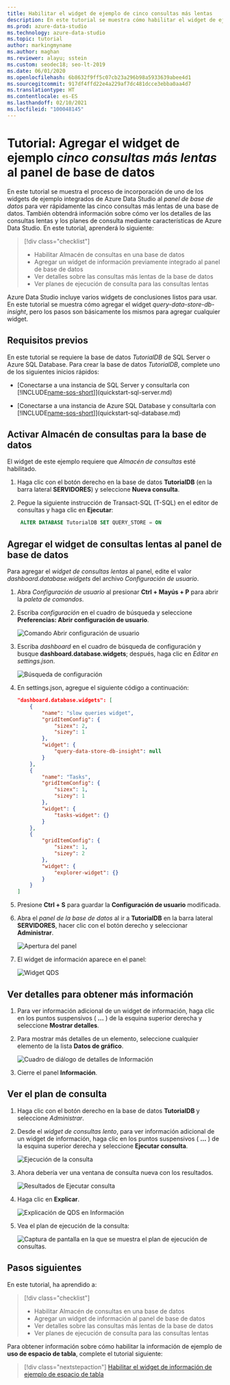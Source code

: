 ```yaml
---
title: Habilitar el widget de ejemplo de cinco consultas más lentas
description: En este tutorial se muestra cómo habilitar el widget de ejemplo de cinco consultas más lentas en el panel de base de datos.
ms.prod: azure-data-studio
ms.technology: azure-data-studio
ms.topic: tutorial
author: markingmyname
ms.author: maghan
ms.reviewer: alayu; sstein
ms.custom: seodec18; seo-lt-2019
ms.date: 06/01/2020
ms.openlocfilehash: 6b8632f9ff5c07cb23a296b98a5933639abee4d1
ms.sourcegitcommit: 917df4ffd22e4a229af7dc481dcce3ebba0aa4d7
ms.translationtype: HT
ms.contentlocale: es-ES
ms.lasthandoff: 02/10/2021
ms.locfileid: "100048145"
---
```

# <a name="tutorial-add-the-five-slowest-queries-sample-widget-to-the-database-dashboard"></a>Tutorial: Agregar el widget de ejemplo *cinco consultas más lentas* al panel de base de datos

En este tutorial se muestra el proceso de incorporación de uno de los widgets de ejemplo integrados de Azure Data Studio al *panel de base de datos* para ver rápidamente las cinco consultas más lentas de una base de datos. También obtendrá información sobre cómo ver los detalles de las consultas lentas y los planes de consulta mediante características de Azure Data Studio. En este tutorial, aprenderá lo siguiente:

> [!div class="checklist"]
> * Habilitar Almacén de consultas en una base de datos
> * Agregar un widget de información previamente integrado al panel de base de datos
> * Ver detalles sobre las consultas más lentas de la base de datos
> * Ver planes de ejecución de consulta para las consultas lentas

Azure Data Studio incluye varios widgets de conclusiones listos para usar. En este tutorial se muestra cómo agregar el widget *query-data-store-db-insight*, pero los pasos son básicamente los mismos para agregar cualquier widget.

## <a name="prerequisites"></a>Requisitos previos

En este tutorial se requiere la base de datos *TutorialDB* de SQL Server o Azure SQL Database. Para crear la base de datos *TutorialDB*, complete uno de los siguientes inicios rápidos:

* [Conectarse a una instancia de SQL Server y consultarla con [!INCLUDE[name-sos-short](../includes/name-sos-short.md)]](quickstart-sql-server.md)

* [Conectarse a una instancia de Azure SQL Database y consultarla con [!INCLUDE[name-sos-short](../includes/name-sos-short.md)]](quickstart-sql-database.md)

## <a name="turn-on-query-store-for-your-database"></a>Activar Almacén de consultas para la base de datos

El widget de este ejemplo requiere que *Almacén de consultas* esté habilitado.

1. Haga clic con el botón derecho en la base de datos **TutorialDB** (en la barra lateral **SERVIDORES**) y seleccione **Nueva consulta**.

2. Pegue la siguiente instrucción de Transact-SQL (T-SQL) en el editor de consultas y haga clic en **Ejecutar**:

   ```sql
    ALTER DATABASE TutorialDB SET QUERY_STORE = ON
   ```

## <a name="add-the-slow-queries-widget-to-your-database-dashboard"></a>Agregar el widget de consultas lentas al panel de base de datos

Para agregar el *widget de consultas lentas* al panel, edite el valor *dashboard.database.widgets* del archivo *Configuración de usuario*.

1. Abra *Configuración de usuario* al presionar **Ctrl + Mayús + P** para abrir la *paleta de comandos*.

2. Escriba *configuración* en el cuadro de búsqueda y seleccione **Preferencias: Abrir configuración de usuario**.

   ![Comando Abrir configuración de usuario](./media/tutorial-qds-sql-server/open-user-settings.png)

3. Escriba *dashboard* en el cuadro de búsqueda de configuración y busque **dashboard.database.widgets**; después, haga clic en *Editar en settings.json*.

   ![Búsqueda de configuración](./media/tutorial-qds-sql-server/search-settings.png)

4. En settings.json, agregue el siguiente código a continuación:

   ```json
   "dashboard.database.widgets": [
       {
           "name": "slow queries widget",
           "gridItemConfig": {
               "sizex": 2,
               "sizey": 1
           },
           "widget": {
               "query-data-store-db-insight": null
           }
       },
       {
           "name": "Tasks",
           "gridItemConfig": {
               "sizex": 1,
               "sizey": 1
           },
           "widget": {
               "tasks-widget": {}
           }
       },
       {
           "gridItemConfig": {
               "sizex": 1,
               "sizey": 2
           },
           "widget": {
               "explorer-widget": {}
           }
       }
   ]
   ```

5. Presione **Ctrl + S** para guardar la **Configuración de usuario** modificada.

6. Abra el *panel de la base de datos* al ir a **TutorialDB** en la barra lateral **SERVIDORES**, hacer clic con el botón derecho y seleccionar **Administrar**.

   ![Apertura del panel](./media/tutorial-qds-sql-server/insight-open-dashboard.png)

7. El widget de información aparece en el panel:

   ![Widget QDS](./media/tutorial-qds-sql-server/insight-qds-result.png)

## <a name="view-insight-details-for-more-information"></a>Ver detalles para obtener más información

1. Para ver información adicional de un widget de información, haga clic en los puntos suspensivos ( **...** ) de la esquina superior derecha y seleccione **Mostrar detalles**.

2. Para mostrar más detalles de un elemento, seleccione cualquier elemento de la lista **Datos de gráfico**.

   ![Cuadro de diálogo de detalles de Información](./media/tutorial-qds-sql-server/insight-details-dialog.png)

3. Cierre el panel **Información**.

## <a name="view-the-query-plan"></a>Ver el plan de consulta

1. Haga clic con el botón derecho en la base de datos **TutorialDB** y seleccione *Administrar*.

2. Desde el *widget de consultas lento*, para ver información adicional de un widget de información, haga clic en los puntos suspensivos ( **...** ) de la esquina superior derecha y seleccione **Ejecutar consulta**.

    ![Ejecución de la consulta](media/tutorial-qds-sql-server/run-query.png)

3. Ahora debería ver una ventana de consulta nueva con los resultados.

    ![Resultados de Ejecutar consulta](media/tutorial-qds-sql-server/run-query-results.png)

4. Haga clic en **Explicar**.

   ![Explicación de QDS en Información](./media/tutorial-qds-sql-server/insight-qds-explain.png)

5. Vea el plan de ejecución de la consulta:

   ![Captura de pantalla en la que se muestra el plan de ejecución de consultas.](./media/tutorial-qds-sql-server/showplan.png)

## <a name="next-steps"></a>Pasos siguientes

En este tutorial, ha aprendido a:
> [!div class="checklist"]
> * Habilitar Almacén de consultas en una base de datos
> * Agregar un widget de información al panel de base de datos
> * Ver detalles sobre las consultas más lentas de la base de datos
> * Ver planes de ejecución de consulta para las consultas lentas

Para obtener información sobre cómo habilitar la información de ejemplo de **uso de espacio de tabla**, complete el tutorial siguiente:

> [!div class="nextstepaction"]
> [Habilitar el widget de información de ejemplo de espacio de tabla](tutorial-table-space-sql-server.md)